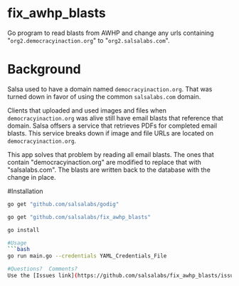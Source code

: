 # fix_awhp_blasts
Go program to read blasts from AWHP and change any urls containing "`org2.democracyinaction.org`" to "`org2.salsalabs.com`".
# Background
Salsa used to have a domain named `democracyinaction.org`.  That was turned down in favor of using the common `salsalabs.com` domain.

Clients that uploaded and used images and files when `democracyinaction.org` was alive still have email blasts that reference that domain.
Salsa offsers a service that retrieves PDFs for completed email blasts. This service breaks down if image and file URLs are located on
`democracyinaction.org`.

This app solves that problem by reading all email blasts.  The ones that contain "democracyinaction.org" are modified to replace that with
"salsalabs.com".  The blasts are written back to the database with the change in place.

#Installation
```bash
go get "github.com/salsalabs/godig"

go get "github.com/salsalabs/fix_awhp_blasts"

go install

#Usage
```bash
go run main.go --credentials YAML_Credentials_File

#Questions?  Comments?
Use the [Issues link](https://github.com/salsalabs/fix_awhp_blasts/issues) in the repository.  Don't waste your time by contacting Salsa support.
